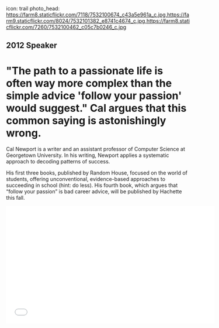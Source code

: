 icon: trail
photo_head: https://farm8.staticflickr.com/7118/7532100674_c43a5e961a_c.jpg,https://farm9.staticflickr.com/8024/7532101382_e8741c4674_c.jpg,https://farm8.staticflickr.com/7260/7532100462_c05c7b0246_c.jpg

## 2012 Speaker

# "The path to a passionate life is often way more complex than the simple advice 'follow your passion' would suggest." Cal argues that this common saying is astonishingly wrong.

<div class="zig-zags_blue"></div>

Cal Newport is a writer and an assistant professor of Computer Science at Georgetown University. In his writing, Newport applies a systematic approach to decoding patterns of success.

His first three books, published by Random House, focused on the world of students, offering unconventional, evidence-based approaches to succeeding in school (hint: do less). His fourth book, which argues that “follow your passion” is bad career advice, will be published by Hachette this fall.

<div class="line-canvas"></div>

<iframe src="//player.vimeo.com/video/48041227?byline=0&amp;portrait=0&amp;color=adbf27" width="570" height="321" frameborder="0" webkitallowfullscreen mozallowfullscreen allowfullscreen></iframe>
